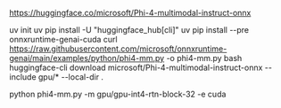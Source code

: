 https://huggingface.co/microsoft/Phi-4-multimodal-instruct-onnx

uv init
uv pip install -U "huggingface_hub[cli]"
uv pip install --pre onnxruntime-genai-cuda
curl https://raw.githubusercontent.com/microsoft/onnxruntime-genai/main/examples/python/phi4-mm.py -o phi4-mm.py
bash
huggingface-cli download microsoft/Phi-4-multimodal-instruct-onnx --include gpu/* --local-dir .

python phi4-mm.py -m gpu/gpu-int4-rtn-block-32 -e cuda
